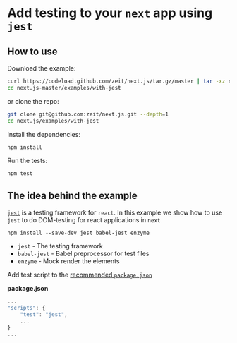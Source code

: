 # Add testing to your `next` app using `jest`

## How to use

Download the example:

```bash
curl https://codeload.github.com/zeit/next.js/tar.gz/master | tar -xz next.js-master/examples/with-jest
cd next.js-master/examples/with-jest
```

or clone the repo:

```bash
git clone git@github.com:zeit/next.js.git --depth=1
cd next.js/examples/with-jest
```

Install the dependencies:

```bash
npm install
```

Run the tests:

```bash
npm test
```

## The idea behind the example

[`jest`](https://facebook.github.io/jest/) is a testing framework for `react`. In this example we show how to use `jest` to do DOM-testing for react applications in `next`

`npm install --save-dev jest babel-jest enzyme`

 * `jest` - The testing framework
 * `babel-jest` - Babel preprocessor for test files
 * `enzyme` - Mock render the elements

Add test script to the [recommended `package.json`](https://github.com/zeit/next.js#production-deployment)

__package.json__

```javascript
...
"scripts": {
    "test": "jest",
    ...
}
...

```
